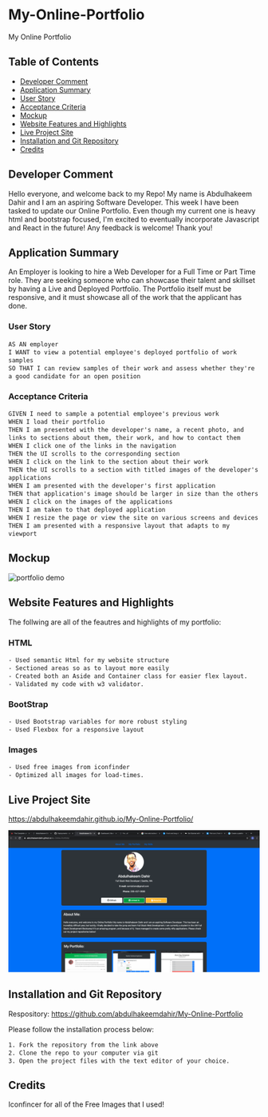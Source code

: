 # My-Online-Portfolio

My Online Portfolio

## Table of Contents

- [Developer Comment](#developer-comment)
- [Application Summary](#application-summary)
- [User Story](#user-story)
- [Acceptance Criteria](#acceptance-criteria)
- [Mockup](#mockup)
- [Website Features and Highlights](#website-features-and-highlights)
- [Live Project Site](#live-project-site)
- [Installation and Git Repository](#installation-and-git-repository)
- [Credits](#credits)

## Developer Comment

Hello everyone, and welcome back to my Repo! My name is Abdulhakeem Dahir and I am an aspiring Software Developer. This week I have been tasked to update our Online Portfolio. Even though my current one is heavy html and bootstrap focused, I'm excited to eventually incorporate Javascript and React in the future! Any feedback is welcome! Thank you!

## Application Summary

An Employer is looking to hire a Web Developer for a Full Time or Part Time role. They are seeking someone who can showcase their talent and skillset by having a Live and Deployed Portfolio. The Portfolio itself must be responsive, and it must showcase all of the work that the applicant has done.

### User Story

```
AS AN employer
I WANT to view a potential employee's deployed portfolio of work samples
SO THAT I can review samples of their work and assess whether they're a good candidate for an open position
```

### Acceptance Criteria

```
GIVEN I need to sample a potential employee's previous work
WHEN I load their portfolio
THEN I am presented with the developer's name, a recent photo, and links to sections about them, their work, and how to contact them
WHEN I click one of the links in the navigation
THEN the UI scrolls to the corresponding section
WHEN I click on the link to the section about their work
THEN the UI scrolls to a section with titled images of the developer's applications
WHEN I am presented with the developer's first application
THEN that application's image should be larger in size than the others
WHEN I click on the images of the applications
THEN I am taken to that deployed application
WHEN I resize the page or view the site on various screens and devices
THEN I am presented with a responsive layout that adapts to my viewport
```

## Mockup

![portfolio demo](./assets/images/Lernantino-Web-Developer-Example.png)

## Website Features and Highlights

The follwing are all of the feautres and highlights of my portfolio:

### HTML

```
- Used semantic Html for my website structure
- Sectioned areas so as to layout more easily
- Created both an Aside and Container class for easier flex layout.
- Validated my code with w3 validator.
```

### BootStrap

```
- Used Bootstrap variables for more robust styling
- Used Flexbox for a responsive layout
```

### Images

```
- Used free images from iconfinder
- Optimized all images for load-times.
```

## Live Project Site

https://abdulhakeemdahir.github.io/My-Online-Portfolio/

![portfolio](./assets/img/hw8.png)

## Installation and Git Repository

Respository: https://github.com/abdulhakeemdahir/My-Online-Portfolio

Please follow the installation process below:

```
1. Fork the repository from the link above
2. Clone the repo to your computer via git
3. Open the project files with the text editor of your choice.
```

## Credits

Iconfincer for all of the Free Images that I used!
